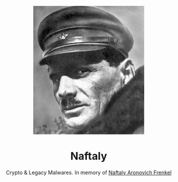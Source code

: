 
<p align="center"><img width="300" src="./docs/readme.jpg"/></p>

<h1 align="center">Naftaly</h1>

<p align="center">Crypto & Legacy Malwares. In memory of <a href="https://en.wikipedia.org/wiki/Naftaly_Frenkel">Naftaly Aronovich Frenkel</a></p>
